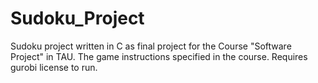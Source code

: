 # Sudoku_Project
Sudoku project written in C as final project for the Course "Software Project" in TAU.
The game instructions specified in the course.
Requires gurobi license to run.
